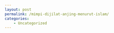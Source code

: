 ```yaml
---
layout: post
permalink: /mimpi-dijilat-anjing-menurut-islam/
categories:
    - Uncategorized
---
```


